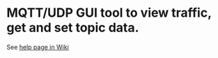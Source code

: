 # MQTT/UDP GUI tool to view traffic, get and set topic data.

See [help page in Wiki](https://github.com/dzavalishin/mqtt_udp/wiki/MQTT-UDP-Viewer-Help)


